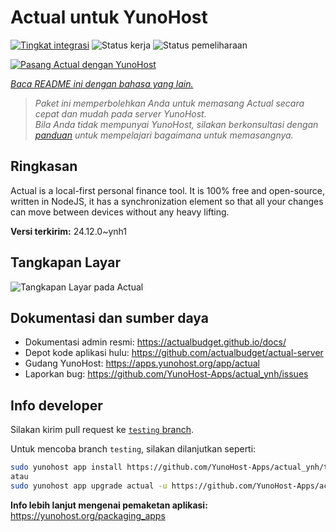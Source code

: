 <!--
N.B.: README ini dibuat secara otomatis oleh <https://github.com/YunoHost/apps/tree/master/tools/readme_generator>
Ini TIDAK boleh diedit dengan tangan.
-->

# Actual untuk YunoHost

[![Tingkat integrasi](https://apps.yunohost.org/badge/integration/actual)](https://ci-apps.yunohost.org/ci/apps/actual/)
![Status kerja](https://apps.yunohost.org/badge/state/actual)
![Status pemeliharaan](https://apps.yunohost.org/badge/maintained/actual)

[![Pasang Actual dengan YunoHost](https://install-app.yunohost.org/install-with-yunohost.svg)](https://install-app.yunohost.org/?app=actual)

*[Baca README ini dengan bahasa yang lain.](./ALL_README.md)*

> *Paket ini memperbolehkan Anda untuk memasang Actual secara cepat dan mudah pada server YunoHost.*  
> *Bila Anda tidak mempunyai YunoHost, silakan berkonsultasi dengan [panduan](https://yunohost.org/install) untuk mempelajari bagaimana untuk memasangnya.*

## Ringkasan

Actual is a local-first personal finance tool. It is 100% free and open-source, written in NodeJS, it has a synchronization element so that all your changes can move between devices without any heavy lifting.

**Versi terkirim:** 24.12.0~ynh1

## Tangkapan Layar

![Tangkapan Layar pada Actual](./doc/screenshots/screenshot.png)

## Dokumentasi dan sumber daya

- Dokumentasi admin resmi: <https://actualbudget.github.io/docs/>
- Depot kode aplikasi hulu: <https://github.com/actualbudget/actual-server>
- Gudang YunoHost: <https://apps.yunohost.org/app/actual>
- Laporkan bug: <https://github.com/YunoHost-Apps/actual_ynh/issues>

## Info developer

Silakan kirim pull request ke [`testing` branch](https://github.com/YunoHost-Apps/actual_ynh/tree/testing).

Untuk mencoba branch `testing`, silakan dilanjutkan seperti:

```bash
sudo yunohost app install https://github.com/YunoHost-Apps/actual_ynh/tree/testing --debug
atau
sudo yunohost app upgrade actual -u https://github.com/YunoHost-Apps/actual_ynh/tree/testing --debug
```

**Info lebih lanjut mengenai pemaketan aplikasi:** <https://yunohost.org/packaging_apps>

